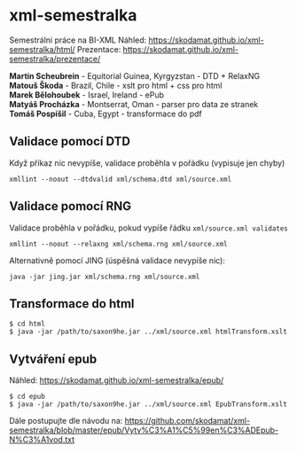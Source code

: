 # xml-semestralka
Semestrálni práce na BI-XML
Náhled: https://skodamat.github.io/xml-semestralka/html/
Prezentace: https://skodamat.github.io/xml-semestralka/prezentace/

<b>Martin Scheubrein</b> - Equitorial Guinea, Kyrgyzstan - DTD + RelaxNG <br/>
<b>Matouš Škoda</b> - Brazil, Chile - xslt pro html + css pro html<br/>
<b>Marek Bělohoubek</b> - Israel, Ireland - ePub<br/>
<b>Matyáš Procházka</b> - Montserrat, Oman - parser pro data ze stranek<br/>
<b>Tomáš Pospíšil</b> - Cuba, Egypt - transformace do pdf<br/>

## Validace pomocí DTD

Když příkaz nic nevypíše, validace proběhla v pořádku (vypisuje jen chyby)

```
xmllint --noout --dtdvalid xml/schema.dtd xml/source.xml
```

## Validace pomocí RNG

Validace proběhla v pořádku, pokud vypíše řádku `xml/source.xml validates`

```
xmllint --noout --relaxng xml/schema.rng xml/source.xml
```

Alternativně pomocí JING (úspěšná validace nevypíše nic):
```
java -jar jing.jar xml/schema.rng xml/source.xml
```

## Transformace do html
```
$ cd html
$ java -jar /path/to/saxon9he.jar ../xml/source.xml htmlTransform.xslt
```

## Vytváření epub
Náhled: https://skodamat.github.io/xml-semestralka/epub/
```
$ cd epub
$ java -jar /path/to/saxon9he.jar ../xml/source.xml EpubTransform.xslt
```
Dále postupujte dle návodu na: https://github.com/skodamat/xml-semestralka/blob/master/epub/Vytv%C3%A1%C5%99en%C3%ADEpub-N%C3%A1vod.txt
